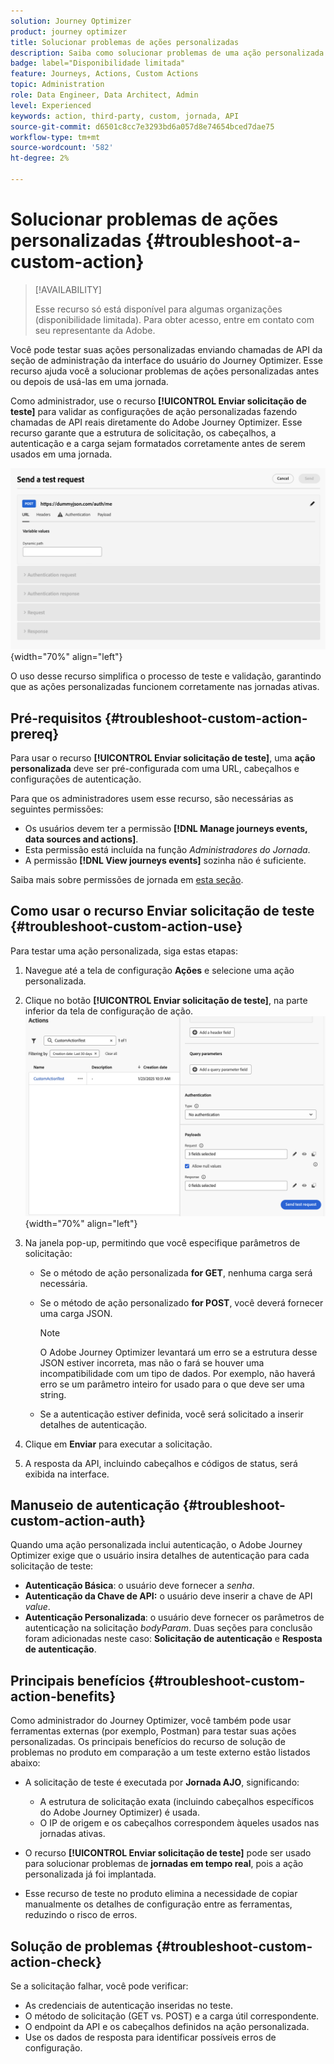 ```yaml
---
solution: Journey Optimizer
product: journey optimizer
title: Solucionar problemas de ações personalizadas
description: Saiba como solucionar problemas de uma ação personalizada
badge: label="Disponibilidade limitada"
feature: Journeys, Actions, Custom Actions
topic: Administration
role: Data Engineer, Data Architect, Admin
level: Experienced
keywords: action, third-party, custom, jornada, API
source-git-commit: d6501c8cc7e3293bd6a057d8e74654bced7dae75
workflow-type: tm+mt
source-wordcount: '582'
ht-degree: 2%

---
```



# Solucionar problemas de ações personalizadas {#troubleshoot-a-custom-action}

>[!AVAILABILITY]
>
>Esse recurso só está disponível para algumas organizações (disponibilidade limitada). Para obter acesso, entre em contato com seu representante da Adobe.
>

Você pode testar suas ações personalizadas enviando chamadas de API da seção de administração da interface do usuário do Journey Optimizer. Esse recurso ajuda você a solucionar problemas de ações personalizadas antes ou depois de usá-las em uma jornada.

Como administrador, use o recurso **[!UICONTROL Enviar solicitação de teste]** para validar as configurações de ação personalizadas fazendo chamadas de API reais diretamente do Adobe Journey Optimizer. Esse recurso garante que a estrutura de solicitação, os cabeçalhos, a autenticação e a carga sejam formatados corretamente antes de serem usados em uma jornada.

![](assets/send-test-request.png){width="70%" align="left"}

O uso desse recurso simplifica o processo de teste e validação, garantindo que as ações personalizadas funcionem corretamente nas jornadas ativas.

## Pré-requisitos {#troubleshoot-custom-action-prereq}

Para usar o recurso **[!UICONTROL Enviar solicitação de teste]**, uma **ação personalizada** deve ser pré-configurada com uma URL, cabeçalhos e configurações de autenticação.

Para que os administradores usem esse recurso, são necessárias as seguintes permissões:

* Os usuários devem ter a permissão **[!DNL Manage journeys events, data sources and actions]**.
* Esta permissão está incluída na função *Administradores do Jornada*.
* A permissão **[!DNL View journeys events]** sozinha não é suficiente.

Saiba mais sobre permissões de jornada em [esta seção](../administration/high-low-permissions.md#journey-capability).

## Como usar o recurso Enviar solicitação de teste {#troubleshoot-custom-action-use}

Para testar uma ação personalizada, siga estas etapas:

1. Navegue até a tela de configuração **Ações** e selecione uma ação personalizada.
1. Clique no botão **[!UICONTROL Enviar solicitação de teste]**, na parte inferior da tela de configuração de ação.
   ![Botão Enviar solicitação de teste no painel Configuração de ação](assets/test-request.png){width="70%" align="left"}
1. Na janela pop-up, permitindo que você especifique parâmetros de solicitação:

   * Se o método de ação personalizada **for GET**, nenhuma carga será necessária.
   * Se o método de ação personalizado **for POST**, você deverá fornecer uma carga JSON.

     >[!NOTE]
     >
     >O Adobe Journey Optimizer levantará um erro se a estrutura desse JSON estiver incorreta, mas não o fará se houver uma incompatibilidade com um tipo de dados. Por exemplo, não haverá erro se um parâmetro inteiro for usado para o que deve ser uma string.

   * Se a autenticação estiver definida, você será solicitado a inserir detalhes de autenticação.

1. Clique em **Enviar** para executar a solicitação.
1. A resposta da API, incluindo cabeçalhos e códigos de status, será exibida na interface.

## Manuseio de autenticação {#troubleshoot-custom-action-auth}

Quando uma ação personalizada inclui autenticação, o Adobe Journey Optimizer exige que o usuário insira detalhes de autenticação para cada solicitação de teste:

* **Autenticação Básica**: o usuário deve fornecer a *senha*.
* **Autenticação da Chave de API:** o usuário deve inserir a chave de API *value*.
* **Autenticação Personalizada**: o usuário deve fornecer os parâmetros de autenticação na solicitação *bodyParam*. Duas seções para conclusão foram adicionadas neste caso: **Solicitação de autenticação** e **Resposta de autenticação**.

## Principais benefícios {#troubleshoot-custom-action-benefits}

Como administrador do Journey Optimizer, você também pode usar ferramentas externas (por exemplo, Postman) para testar suas ações personalizadas. Os principais benefícios do recurso de solução de problemas no produto em comparação a um teste externo estão listados abaixo:

* A solicitação de teste é executada por **Jornada AJO**, significando:

   * A estrutura de solicitação exata (incluindo cabeçalhos específicos do Adobe Journey Optimizer) é usada.
   * O IP de origem e os cabeçalhos correspondem àqueles usados nas jornadas ativas.

* O recurso **[!UICONTROL Enviar solicitação de teste]** pode ser usado para solucionar problemas de **jornadas em tempo real**, pois a ação personalizada já foi implantada.

* Esse recurso de teste no produto elimina a necessidade de copiar manualmente os detalhes de configuração entre as ferramentas, reduzindo o risco de erros.

## Solução de problemas {#troubleshoot-custom-action-check}

Se a solicitação falhar, você pode verificar:

* As credenciais de autenticação inseridas no teste.
* O método de solicitação (GET vs. POST) e a carga útil correspondente.
* O endpoint da API e os cabeçalhos definidos na ação personalizada.
* Use os dados de resposta para identificar possíveis erros de configuração.

